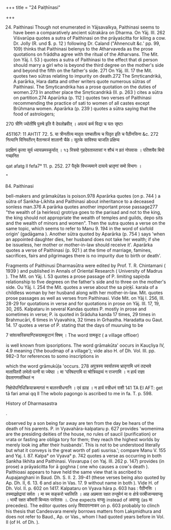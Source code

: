 +++
title = "24 Paiṭhīnasi"

+++

24. Paithinasi Though not enumerated in Yājsavalkya, Paithinasi seems to have been a comparatively ancient sūtrakāra on Dharma. On Yāj. III. 262 Viśvarūpa quotes a sutra of Paithinasi on the prāyaścitta for kiling a cow. Dr. Jolly (R. und $. p. 12 ) following Dr. Caland ("Ahnencult &c.' pp. 99, 109) thinks that Paithinasi belenys to the Atharvaveda as the prose quotations on frāddha agree with the ritual of the Atharvans. The Mit. (on Yāj. I. 53 ) quotes a sutra of Paithinasi to the effect that di person should marry a girl who is beyond the third degree on the mother's side and beyond the fifth on the father's side. 271 On Yāj. III. 17 the Mit. quotes two sūtras relating to impurity on death.272 The Smṛticandrikā, A parārka, Hara datta and other writers quote numerous sūtras of Paithinasi. The Smyticandrika has a prose quotation on the duties of women.273 In another place the Smṛticandrikā (II. p. 263 ) cites a sūtra on partition.274 Aparūrka (p. 112 ) quotes two verses of Paithinasi recommending the practice of sati to women of all castes except Brūhmana women. Aparārka (p. 239 ) quotes a sūtra saying that the food of astrologers; 

270 त्रीणि ज्योतींषि पुरुषे इति वै देवलोब्रवीत् । अपत्यं कर्म विद्या च यतः सृष्टाः 

451167: 11 AHTIT 72. 5. या त्रीनतीत्य मातृतः पश्चातीत्य च पितृत इति च पैठीनसिना &c. 272 नित्यानि विनिवर्तेरन् वैतानवर्ज शालानौ चैके। सूतके साविश्या चाजलि प्रक्षिप्य 

प्रदक्षिणं कृत्वा सूर्य ध्यायन्नमस्कुर्यात् । १३ स्त्रियो गृहदेवतास्तासां न शौचं न व्रतं नोपवासः । पतिशयैव बियो गच्छनित 

qat afatg ll fefa7° 11. p. 252. 27 पैतृके विभज्यमाने दायाये भ्रातृणां समो विभागः । 

" 

84. Paithinasi 

bell-makers and grāmakūtas is poison.978 Aparārka quotes (on p. 744 ) a sūtra of Sankha-Likhita and Paithinasi about inheritance to a deceased sonless man.376 A parārka quotes another important prose passage277 "the wealth of (a heirless) grotriya goes to the parisad and not to the king, the king should not appropriate the wealth of temples and guilds, depo sits and the wealth of minors and women". Then the sutra quotes a verse on the same topic, which seems to refer to Manu 9. 194 in the word of sixfold origin' (gadāgama ). Another sūtra quoted by Aparārka (p. 754 ) says 'when an appointed daughter dies, her husband does not take her wealth; if she be issueless, her mother or mother-in-law should receive it'. Aparārka quotes a verse of Paithinasi (p. 921 ) at the time of marriage, famines, sacrifices, fairs and pilgrimages there is no impurity due to birth or death'. 

Fragments of Paithinusi Dharmasūtra were edited by Prof. T. R. Chintamani ( 1939 ) and published in Annals of Oriental Research ( University of Madrus ). The Mit. on Yāj. I. 53 quotes a prose passage of P. limiting sapiņda relationship to five degrees on the father's side and to three on the mother's side. Ou Yāj. I. 254 the Mit. quotes a verse about the sa piņķī. karala of a childless woman by her husband along with her mother-in-law. Mit. quotes prose passages as well as verses from Paithinasi. Vide Mit. on Yāj I. 256, III. 28-29 for quotations in verse and for quotations in prose on Yāj. III. 17, 19, 30, 265. Kalpataru in several Kandas quotes P. mostly in prose and sometimes in verse; P. is quoted in Srāduha kanda 17 times, 29 times in Brahmucāri, 6 times in Vyavahira, 32 times in Grhastha. Haradatta ou Gaut. 14. 17 quotes a verse of P. stating that the days of muuruing to be 

7 सांवत्सरिकघाण्टिकग्रामकूटानं विषम् । The word ग्रामकूट ( a village offioer) 

is well known from ipsoriptions. The word grāmakūta' oocurs in Kauçliya IV, 4.9 meaning ('the boudmap of a village'); vide also H. of Dh. Vol. III. pp. 982–3 for references to somo inscriptions in 

which the word grāmukūļa 'occurs. 278 अपुत्रस्य स्वर्यातस्य भ्रातृगामि धनं तदभावे मातापितरौ लभेतो पत्नी वा ज्येष्ठा । मा 'परिषदगामि वा श्रोत्रियद्रव्यं न राजगामि । न हार्य राज्ञा देवतागणसंस्थितं न 

निक्षेपोपनिधिक्रियाक्रमागतं न बालस्त्रीधनानि । एवं ह्याह । न हार्य स्त्रीधनं राशी 141 TA EI AFT: get tā fari amai qq ll The wbolo pagongo is ascribed to me in fa. T. p. 598. 

History of Dharmasastra 

. 

observed by a son being far away are ten from the day be hears of the death of his parents. P. in Vyavahāra-kalpataru p. 627 provides 'womenima are the presiding deities of the house, no rules of saucil (purification) or vrata or fasting are obliga tory for them; they reach the highest worlds by merely look ing after their husbands'. This is not to be understood literally but what it conveys is the great worth of pati susrisa.'; compare Manu V. 155 and Yaj. I. 87. Kalpa° on Vyava° p. 742 quotes a verse as occurring in both Sankha likhita and Paithinasi. Visvarupa ( on Yaj. III. 262 p. 147) provides (in prose) a prāyaścitta for ā goghna ( one who causes a cow's death ). Paithioasi appears to have held the same view that is ascribed to Aupajanghani in Baud. Dh. S. II. 2. 39-41 (these verses being also quoted by Ap. Dh. II, 6. 13. 6 and also in Vas. 17. 9 without name in both ). Vide H. of Dh. Vol. II. p. 602 on 1417. Kalpataru on Vyava hāra p. 603 has : पैठीनसिः । तस्माद्रक्षेद्रायां सर्वतः । मा स्म सङ्करो भवत्विति । आह अप्रमत्ता रक्षत तन्तुमेनं मा वः क्षेत्रे परबीजान्यवाप्सुः । भायौं रक्षत कौमारी बिभ्यतः पररेतसः ।. One expects वाप्सुः instead of अवाप्सुः (as मा precedes). The editor quotes only विवादरत्नाकर on p. 603 probably to clinch his thesis that Candesvara merely borrows matters from Lakşmidhura and does not refer to Baud., Ap. or Vas., whom I had quoted years before in Vol. II (of H. of Dh. ). 
